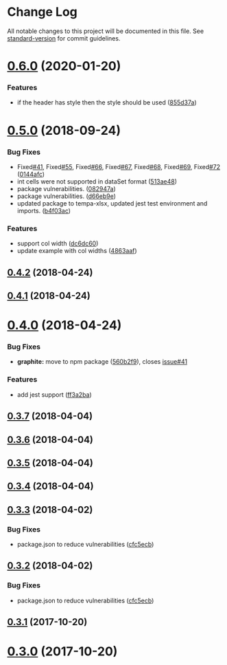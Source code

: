 # Change Log

All notable changes to this project will be documented in this file. See [standard-version](https://github.com/conventional-changelog/standard-version) for commit guidelines.

<a name="0.6.0"></a>

# [0.6.0](https://github.com/securedeveloper/react-data-export-typescript/compare/v0.5.0...v0.6.0) (2020-01-20)

### Features

- if the header has style then the style should be used ([855d37a](https://github.com/securedeveloper/react-data-export-typescript/commit/855d37a))

<a name="0.5.0"></a>

# [0.5.0](https://github.com/securedeveloper/react-data-export-typescript/compare/v0.4.2...v0.5.0) (2018-09-24)

### Bug Fixes

- Fixed[#41](https://github.com/securedeveloper/react-data-export-typescript/issues/41), Fixed[#55](https://github.com/securedeveloper/react-data-export-typescript/issues/55), Fixed[#66](https://github.com/securedeveloper/react-data-export-typescript/issues/66), Fixed[#67](https://github.com/securedeveloper/react-data-export-typescript/issues/67), Fixed[#68](https://github.com/securedeveloper/react-data-export-typescript/issues/68), Fixed[#69](https://github.com/securedeveloper/react-data-export-typescript/issues/69), Fixed[#72](https://github.com/securedeveloper/react-data-export-typescript/issues/72) ([0144afc](https://github.com/securedeveloper/react-data-export-typescript/commit/0144afc))
- int cells were not supported in dataSet format ([513ae48](https://github.com/securedeveloper/react-data-export-typescript/commit/513ae48))
- package vulnerabilities. ([082947a](https://github.com/securedeveloper/react-data-export-typescript/commit/082947a))
- package vulnerabilities. ([d66eb9e](https://github.com/securedeveloper/react-data-export-typescript/commit/d66eb9e))
- updated package to tempa-xlsx, updated jest test environment and imports. ([b4f03ac](https://github.com/securedeveloper/react-data-export-typescript/commit/b4f03ac))

### Features

- support col width ([dc6dc60](https://github.com/securedeveloper/react-data-export-typescript/commit/dc6dc60))
- update example with col widths ([4863aaf](https://github.com/securedeveloper/react-data-export-typescript/commit/4863aaf))

<a name="0.4.2"></a>

## [0.4.2](https://github.com/securedeveloper/react-data-export-typescript/compare/v0.4.1...v0.4.2) (2018-04-24)

<a name="0.4.1"></a>

## [0.4.1](https://github.com/securedeveloper/react-data-export-typescript/compare/v0.4.0...v0.4.1) (2018-04-24)

<a name="0.4.0"></a>

# [0.4.0](https://github.com/securedeveloper/react-data-export-typescript/compare/v0.3.7...v0.4.0) (2018-04-24)

### Bug Fixes

- **graphite:** move to npm package ([560b2f9](https://github.com/securedeveloper/react-data-export-typescript/commit/560b2f9)), closes [issue#41](https://github.com/issue/issues/41)

### Features

- add jest support ([ff3a2ba](https://github.com/securedeveloper/react-data-export-typescript/commit/ff3a2ba))

<a name="0.3.7"></a>

## [0.3.7](https://github.com/securedeveloper/react-data-export-typescript/compare/v0.3.6...v0.3.7) (2018-04-04)

<a name="0.3.6"></a>

## [0.3.6](https://github.com/securedeveloper/react-data-export-typescript/compare/v0.3.4...v0.3.6) (2018-04-04)

<a name="0.3.5"></a>

## [0.3.5](https://github.com/securedeveloper/react-data-export-typescript/compare/v0.3.4...v0.3.5) (2018-04-04)

<a name="0.3.4"></a>

## [0.3.4](https://github.com/securedeveloper/react-data-export-typescript/compare/v0.3.3...v0.3.4) (2018-04-04)

<a name="0.3.3"></a>

## [0.3.3](https://github.com/securedeveloper/react-data-export-typescript/compare/v0.3.0...v0.3.3) (2018-04-02)

### Bug Fixes

- package.json to reduce vulnerabilities ([cfc5ecb](https://github.com/securedeveloper/react-data-export-typescript/commit/cfc5ecb))

<a name="0.3.2"></a>

## [0.3.2](https://github.com/securedeveloper/react-data-export-typescript/compare/v0.3.0...v0.3.2) (2018-04-02)

### Bug Fixes

- package.json to reduce vulnerabilities ([cfc5ecb](https://github.com/securedeveloper/react-data-export-typescript/commit/cfc5ecb))

<a name="0.3.1"></a>

## [0.3.1](https://github.com/securedeveloper/react-data-export-typescript/compare/v0.3.0...v0.3.1) (2017-10-20)

<a name="0.3.0"></a>

# [0.3.0](https://github.com/securedeveloper/react-data-export-typescript/compare/v0.1.0...v0.3.0) (2017-10-20)

